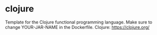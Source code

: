 # clojure

Template for the Clojure functional programming language.
Make sure to change YOUR-JAR-NAME in the Dockerfile.
Clojure: https://clojure.org/
